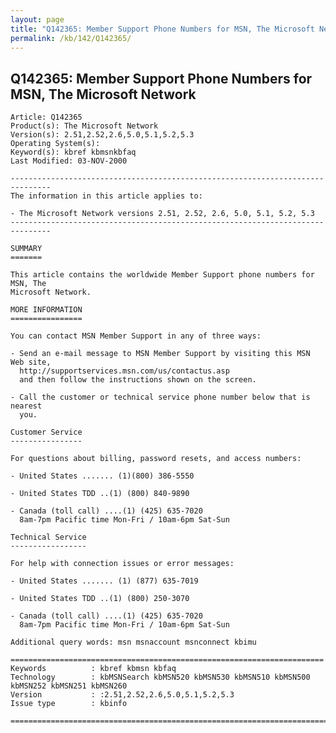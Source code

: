 ```yaml
---
layout: page
title: "Q142365: Member Support Phone Numbers for MSN, The Microsoft Network"
permalink: /kb/142/Q142365/
---
```


## Q142365: Member Support Phone Numbers for MSN, The Microsoft Network

	Article: Q142365
	Product(s): The Microsoft Network
	Version(s): 2.51,2.52,2.6,5.0,5.1,5.2,5.3
	Operating System(s): 
	Keyword(s): kbref kbmsnkbfaq
	Last Modified: 03-NOV-2000
	
	-------------------------------------------------------------------------------
	The information in this article applies to:
	
	- The Microsoft Network versions 2.51, 2.52, 2.6, 5.0, 5.1, 5.2, 5.3 
	-------------------------------------------------------------------------------
	
	SUMMARY
	=======
	
	This article contains the worldwide Member Support phone numbers for MSN, The
	Microsoft Network.
	
	MORE INFORMATION
	================
	
	You can contact MSN Member Support in any of three ways:
	
	- Send an e-mail message to MSN Member Support by visiting this MSN Web site,
	  http://supportservices.msn.com/us/contactus.asp
	  and then follow the instructions shown on the screen.
	
	- Call the customer or technical service phone number below that is nearest
	  you.
	
	Customer Service
	----------------
	
	For questions about billing, password resets, and access numbers:
	
	- United States ....... (1)(800) 386-5550
	
	- United States TDD ..(1) (800) 840-9890
	
	- Canada (toll call) ....(1) (425) 635-7020
	  8am-7pm Pacific time Mon-Fri / 10am-6pm Sat-Sun
	
	Technical Service
	-----------------
	
	For help with connection issues or error messages:
	
	- United States ....... (1) (877) 635-7019
	
	- United States TDD ..(1) (800) 250-3070
	
	- Canada (toll call) ....(1) (425) 635-7020
	  8am-7pm Pacific time Mon-Fri / 10am-6pm Sat-Sun
	
	Additional query words: msn msnaccount msnconnect kbimu
	
	======================================================================
	Keywords          : kbref kbmsn kbfaq
	Technology        : kbMSNSearch kbMSN520 kbMSN530 kbMSN510 kbMSN500 kbMSN252 kbMSN251 kbMSN260
	Version           : :2.51,2.52,2.6,5.0,5.1,5.2,5.3
	Issue type        : kbinfo
	
	=============================================================================
	
